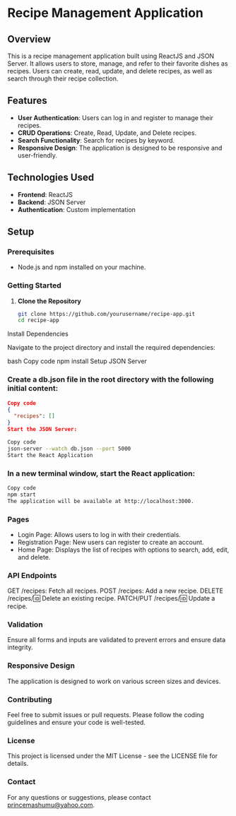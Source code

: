 # Recipe Management Application

## Overview

This is a recipe management application built using ReactJS and JSON Server. It allows users to store, manage, and refer to their favorite dishes as recipes. Users can create, read, update, and delete recipes, as well as search through their recipe collection.

## Features

- **User Authentication**: Users can log in and register to manage their recipes.
- **CRUD Operations**: Create, Read, Update, and Delete recipes.
- **Search Functionality**: Search for recipes by keyword.
- **Responsive Design**: The application is designed to be responsive and user-friendly.

## Technologies Used

- **Frontend**: ReactJS
- **Backend**: JSON Server
- **Authentication**: Custom implementation

## Setup

### Prerequisites

- Node.js and npm installed on your machine.

### Getting Started

1. **Clone the Repository**

   ```bash
   git clone https://github.com/yourusername/recipe-app.git
   cd recipe-app
Install Dependencies

Navigate to the project directory and install the required dependencies:

bash
Copy code
npm install
Setup JSON Server

### Create a db.json file in the root directory with the following initial content:

```json
Copy code
{
  "recipes": []
}
Start the JSON Server:
```
```bash
Copy code
json-server --watch db.json --port 5000
Start the React Application
```
### In a new terminal window, start the React application:

```bash
Copy code
npm start
The application will be available at http://localhost:3000.
```
### Pages

- Login Page: Allows users to log in with their credentials.
- Registration Page: New users can register to create an account.
- Home Page: Displays the list of recipes with options to search, add, edit, and delete.

### API Endpoints
GET /recipes: Fetch all recipes.
POST /recipes: Add a new recipe.
DELETE /recipes/:id: Delete an existing recipe.
PATCH/PUT /recipes/:id: Update a recipe.

### Validation
Ensure all forms and inputs are validated to prevent errors and ensure data integrity.

### Responsive Design
The application is designed to work on various screen sizes and devices.

### Contributing
Feel free to submit issues or pull requests. Please follow the coding guidelines and ensure your code is well-tested.

### License
This project is licensed under the MIT License - see the LICENSE file for details.

### Contact
For any questions or suggestions, please contact princemashumu@yahoo.com.
